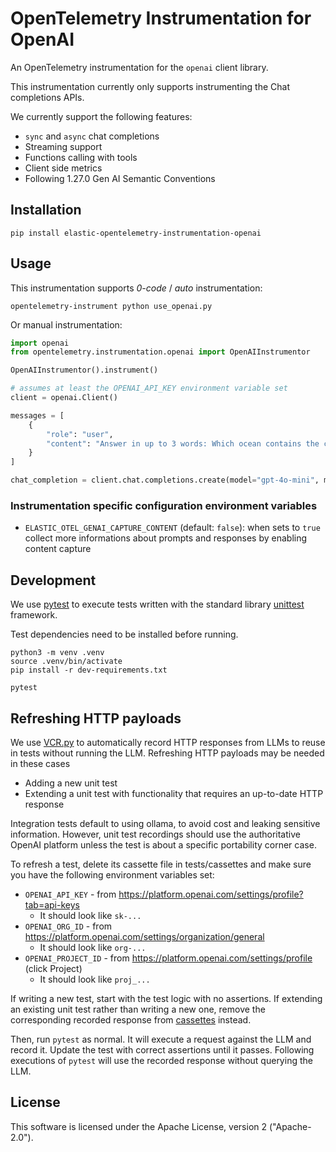 # OpenTelemetry Instrumentation for OpenAI

An OpenTelemetry instrumentation for the `openai` client library.

This instrumentation currently only supports instrumenting the Chat completions APIs.

We currently support the following features:
- `sync` and `async` chat completions
- Streaming support
- Functions calling with tools
- Client side metrics
- Following 1.27.0 Gen AI Semantic Conventions

## Installation

```
pip install elastic-opentelemetry-instrumentation-openai
```

## Usage

This instrumentation supports *0-code* / *auto* instrumentation:

```
opentelemetry-instrument python use_openai.py
```

Or manual instrumentation:

```python
import openai
from opentelemetry.instrumentation.openai import OpenAIInstrumentor

OpenAIInstrumentor().instrument()

# assumes at least the OPENAI_API_KEY environment variable set
client = openai.Client()

messages = [
    {
        "role": "user",
        "content": "Answer in up to 3 words: Which ocean contains the canarian islands?",
    }
]

chat_completion = client.chat.completions.create(model="gpt-4o-mini", messages=messages)
```

### Instrumentation specific configuration environment variables

- `ELASTIC_OTEL_GENAI_CAPTURE_CONTENT` (default: `false`): when sets to `true` collect more
informations about prompts and responses by enabling content capture

## Development

We use [pytest](https://docs.pytest.org/en/stable/) to execute tests written with the standard
library [unittest](https://docs.python.org/3/library/unittest.html) framework.

Test dependencies need to be installed before running.

```
python3 -m venv .venv
source .venv/bin/activate
pip install -r dev-requirements.txt

pytest
```

## Refreshing HTTP payloads

We use [VCR.py](https://vcrpy.readthedocs.io/en/latest/) to automatically record HTTP responses from
LLMs to reuse in tests without running the LLM. Refreshing HTTP payloads may be needed in these
cases

- Adding a new unit test
- Extending a unit test with functionality that requires an up-to-date HTTP response

Integration tests default to using ollama, to avoid cost and leaking sensitive information.
However, unit test recordings should use the authoritative OpenAI platform unless the test is
about a specific portability corner case.

To refresh a test, delete its cassette file in tests/cassettes and make sure you have the
following environment variables set:

* `OPENAI_API_KEY` - from https://platform.openai.com/settings/profile?tab=api-keys
  * It should look like `sk-...` 
* `OPENAI_ORG_ID` - from https://platform.openai.com/settings/organization/general
  * It should look like `org-...` 
* `OPENAI_PROJECT_ID` - from https://platform.openai.com/settings/profile (click Project)
  * It should look like `proj_...` 

If writing a new test, start with the test logic with no assertions. If extending an existing unit test
rather than writing a new one, remove the corresponding recorded response from [cassettes](./tests/cassettes/)
instead.

Then, run `pytest` as normal. It will execute a request against the LLM and record it. Update the
test with correct assertions until it passes. Following executions of `pytest` will use the recorded
response without querying the LLM.

## License

This software is licensed under the Apache License, version 2 ("Apache-2.0").
